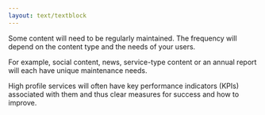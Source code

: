 ```yaml
---
layout: text/textblock
---
```

Some content will need to be regularly maintained. The frequency will depend on the content type and the needs of your users. 

For example, social content, news, service-type content or an annual report will each have unique maintenance needs.

High profile services will often have key performance indicators (KPIs) associated with them and thus clear measures for success and how to improve.
